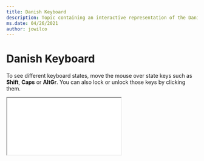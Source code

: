 ```yaml
--- 
title: Danish Keyboard 
description: Topic containing an interactive representation of the Danish Keyboard 
ms.date: 04/26/2021 
author: jowilco 
--- 
```

 
# Danish Keyboard 
 
To see different keyboard states, move the mouse over state keys such as **Shift**, **Caps** or **AltGr**. You can also lock or unlock those keys by clicking them. 
 
<iframe src="kbdda.html"></iframe> 
